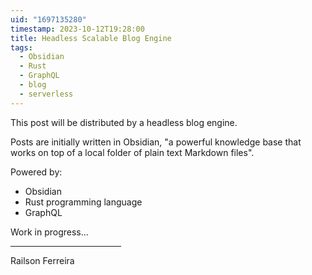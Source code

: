 ```yaml
---
uid: "1697135280"
timestamp: 2023-10-12T19:28:00
title: Headless Scalable Blog Engine
tags:
  - Obsidian
  - Rust
  - GraphQL
  - blog
  - serverless
---
```


This post will be distributed by a headless blog engine.

Posts are initially written in Obsidian, "a powerful knowledge base that works on top of a local folder of plain text Markdown files".

Powered by:

- Obsidian
- Rust programming language
- GraphQL

Work in progress...

<div style="width:177px"><hr/></div>
Railson Ferreira
<!--r/Z9FnPAgHkOvPxjbm9yqbdTJ2PtxOh/+uQ8UdCncI8mYcFMHZCh5yiwUJUhPQ/gi4zgmgVtddr4y4ogCnfoBavfAwsJfhTy0vyrZqCnCz9MHJkzmDvaHqKnAzNCP+GH-->
<!--cbk5HDTIuCQ1QmU3+D5cMdRXIo1Rmvg0yv98rQ8oVqTl5VCS4bBK5My3I5A3T3Yl+TY38zzMKAT9MYZPEoucDavfAwsJfhTy0vyrZqCnCz9MHJkzmDvaHqKnAzNCP+GH-->